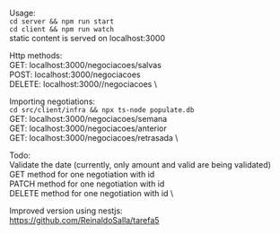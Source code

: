Usage: \
`cd server && npm run start` \
`cd client && npm run watch` \
static content is served on localhost:3000

Http methods: \
GET: localhost:3000/negociacoes/salvas \
POST: localhost:3000/negociacoes \
DELETE: localhost:3000//negociacoes \

Importing negotiations: \
`cd src/client/infra && npx ts-node populate.db` \
GET: localhost:3000/negociacoes/semana \
GET: localhost:3000/negociacoes/anterior \
GET: localhost:3000/negociacoes/retrasada \

Todo: \
Validate the date (currently, only amount and valid are being validated) \
GET method for one negotiation with id \
PATCH method for one negotiation with id \
DELETE method for one negotiation with id \

Improved version using nestjs: \
https://github.com/ReinaldoSalla/tarefa5